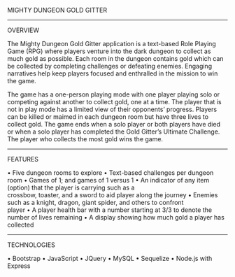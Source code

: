 MIGHTY DUNGEON GOLD GITTER 

---------------------------------

OVERVIEW

The Mighty Dungeon Gold Gitter application is a text-based Role Playing Game (RPG) where players venture into the dark dungeon to collect as much gold as possible. Each room in the dungeon contains gold which can be collected by completing challenges or defeating enemies. Engaging narratives help keep players focused and enthralled in the mission to win the game. 

The game has a one-person playing mode with one player playing solo or competing against another to collect gold, one at a time. The player that is not in play mode has a limited view of their opponents’ progress. Players can be killed or maimed in each dungeon room but have three lives to collect gold. The game ends when a solo player or both players have died or when a solo player has completed the Gold Gitter’s Ultimate Challenge. The player who collects the most gold wins the game.

---------------------------------

FEATURES

•	Five dungeon rooms to explore 
•	Text-based challenges per dungeon room
•	Games of 1; and games of 1 versus 1
•	An indicator of any item (option) that the player is carrying such as a  
    crossbow, toaster, and a sword to aid player along the journey
•	Enemies such as a knight, dragon, giant spider, and others to confront   
    player
•	A player health bar with a number starting at 3/3 to denote the number of 
    lives remaining
•	A display showing how much gold a player has collected

---------------------------------

TECHNOLOGIES

•	Bootstrap
•	JavaScript
•	JQuery
•	MySQL
•	Sequelize
•	Node.js with Express  


